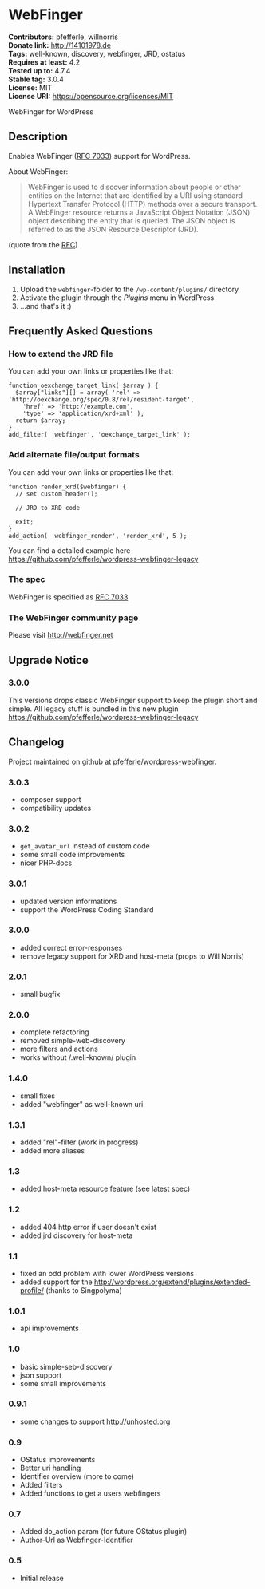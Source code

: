 # WebFinger #
**Contributors:** pfefferle, willnorris  
**Donate link:** http://14101978.de  
**Tags:** well-known, discovery, webfinger, JRD, ostatus  
**Requires at least:** 4.2  
**Tested up to:** 4.7.4  
**Stable tag:** 3.0.4  
**License:** MIT  
**License URI:** https://opensource.org/licenses/MIT  

WebFinger for WordPress

## Description ##

Enables WebFinger ([RFC 7033](http://tools.ietf.org/html/rfc7033)) support for WordPress.

About WebFinger:

> WebFinger is used to discover information about people or other entities on the Internet that are identified by a URI using standard Hypertext Transfer Protocol (HTTP) methods over a secure transport.  A WebFinger resource returns a JavaScript Object Notation (JSON) object describing the entity that is queried. The JSON object is referred to as the JSON Resource Descriptor (JRD).

(quote from the [RFC](http://tools.ietf.org/html/rfc7033))

## Installation ##

1. Upload the `webfinger`-folder to the `/wp-content/plugins/` directory
2. Activate the plugin through the *Plugins* menu in WordPress
3. ...and that's it :)

## Frequently Asked Questions ##

### How to extend the JRD file ###

You can add your own links or properties like that:

    function oexchange_target_link( $array ) {
      $array["links"][] = array( 'rel' => 'http://oexchange.org/spec/0.8/rel/resident-target',
        'href' => 'http://example.com',
        'type' => 'application/xrd+xml' );
      return $array;
    }
    add_filter( 'webfinger', 'oexchange_target_link' );

### Add alternate file/output formats ###

You can add your own links or properties like that:

    function render_xrd($webfinger) {
      // set custom header();

      // JRD to XRD code

      exit;
    }
    add_action( 'webfinger_render', 'render_xrd', 5 );

You can find a detailed example here <https://github.com/pfefferle/wordpress-webfinger-legacy>

### The spec ###

WebFinger is specified as [RFC 7033](http://tools.ietf.org/html/rfc7033)

### The WebFinger community page ###

Please visit <http://webfinger.net>

## Upgrade Notice ##

### 3.0.0 ###

This versions drops classic WebFinger support to keep the plugin short and simple. All legacy stuff is bundled in this new plugin <https://github.com/pfefferle/wordpress-webfinger-legacy>

## Changelog ##

Project maintained on github at [pfefferle/wordpress-webfinger](https://github.com/pfefferle/wordpress-webfinger).

### 3.0.3 ###

* composer support
* compatibility updates

### 3.0.2 ###

* `get_avatar_url` instead of custom code
* some small code improvements
* nicer PHP-docs

### 3.0.1 ###
* updated version informations
* support the WordPress Coding Standard

### 3.0.0 ###
* added correct error-responses
* remove legacy support for XRD and host-meta (props to Will Norris)

### 2.0.1 ###
* small bugfix

### 2.0.0 ###
* complete refactoring
* removed simple-web-discovery
* more filters and actions
* works without /.well-known/ plugin

### 1.4.0 ###
* small fixes
* added "webfinger" as well-known uri

### 1.3.1 ###
* added "rel"-filter (work in progress)
* added more aliases

### 1.3 ###
* added host-meta resource feature (see latest spec)

### 1.2 ###
* added 404 http error if user doesn't exist
* added jrd discovery for host-meta

### 1.1 ###
* fixed an odd problem with lower WordPress versions
* added support for the http://wordpress.org/extend/plugins/extended-profile/ (thanks to Singpolyma)

### 1.0.1 ###
* api improvements

### 1.0 ###
* basic simple-seb-discovery
* json support
* some small improvements

### 0.9.1 ###
* some changes to support http://unhosted.org

### 0.9 ###
* OStatus improvements
* Better uri handling
* Identifier overview (more to come)
* Added filters
* Added functions to get a users webfingers

### 0.7 ###
* Added do_action param (for future OStatus plugin)
* Author-Url as Webfinger-Identifier

### 0.5 ###
* Initial release
